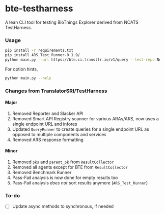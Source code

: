 # bte-testharness
A lean CLI tool for testing BioThings Explorer derived from NCATS TestHarness.

### Usage
```bash
pip install -r requirements.txt
pip install ARS_Test_Runner-0.1.9/
python main.py --url https://bte.ci.transltr.io/v1/query --test-repo NeuralFlux/NCATSTests --suite sprint_4_tests --output-json-path test-results.json --stats-json-path test-stats.json --report-csv-path test-results.csv
```

For option hints,
```bash
python main.py --help
```

### Changes from TranslatorSRI/TestHarness
#### Major
1. Removed Reporter and Slacker API
2. Removed Smart API Registry scanner for various ARAs/ARS, now uses a single endpoint URL and infores
3. Updated `QueryRunner` to create queries for a single endpoint URL as opposed to multiple components and services
4. Removed ARS response formatting

#### Minor
1. Removed `pks` and `parent_pk` from `ResultCollector`
2. Removed all agents except for BTE from `ResultCollector`
3. Removed Benchmark Runner
4. Pass-Fail analysis is now done for empty results too
5. Pass-Fail analysis _does not_ sort results anymore (`ARS_Test_Runner`)

### To-do
- [ ] Update async methods to synchronous, if needed